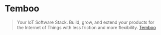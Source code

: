Temboo
==

> Your IoT Software Stack. Build, grow, and extend your products for the Internet of Things with less friction and more flexibility. [Temboo](https://temboo.com/)

